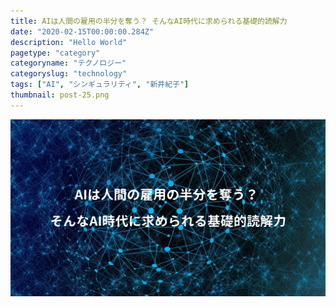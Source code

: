 ```yaml
---
title: AIは人間の雇用の半分を奪う？ そんなAI時代に求められる基礎的読解力
date: "2020-02-15T00:00:00.284Z"
description: "Hello World"
pagetype: "category"
categoryname: "テクノロジー"
categoryslug: "technology"
tags: ["AI", "シンギュラリティ", "新井紀子"]
thumbnail: post-25.png
---
```


![](./post-25.png)